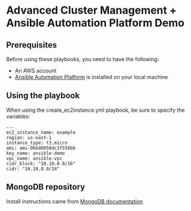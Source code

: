# Advanced Cluster Management + Ansible Automation Platform Demo

## Prerequisites

Before using these playbooks, you need to have the following:

- An AWS account
- [Ansible Automation Platform](https://developers.redhat.com/products/ansible/download) is installed on your local machine

## Using the playbook 
When using the create_ec2instance.yml playbook, be sure to specify the variables:
```
---
ec2_instance_name: example
region: us-east-1
instance_type: t3.micro
ami: ami-06640050dc3f556bb
key_name: ansible-demo
vpc_name: ansible-vpc
cidr_block: "10.10.0.0/16"
cidr: "10.10.0.0/24"
```
## MongoDB repository

Install instructions came from [MongoDB documentation](https://www.mongodb.com/docs/manual/tutorial/install-mongodb-on-red-hat/)
